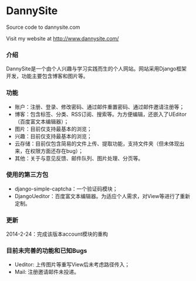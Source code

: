 DannySite
=========

Source code to dannysite.com

Visit my website at http://www.dannysite.com/


### 介绍

DannySite是一个由个人兴趣与学习实践而生的个人网站。网站采用Django框架开发，功能主要包含博客和图片等。

### 功能

* 账户：注册、登录、修改密码、通过邮件重置密码、通过邮件邀请注册等；
* 博客：包含标签、分类、RSS订阅、搜索等。为方便编辑，还嵌入了UEditor（百度富文本编辑器）；
* 图片：目前仅支持最基本的浏览；
* 兴趣：目前仅支持最基本的浏览；
* 云存储：目前仅包含简易的文件上传、提取功能，支持文件夹（但未体现出来，在权限方面还存在bug）；
* 其他：关于与意见反馈、邮件队列、图片处理、分页等。

### 使用的第三方包

* django-simple-captcha：一个验证码模块；
* DjangoUeditor：百度富文本编辑器。为适应个人需求，对View等进行了重新定制。

### 更新

2014-2-24：完成该版本account模块的重构

### 目前未完善的功能和已知Bugs

* Ueditor: 上传图片等重写View后未考虑路径传入；
* Mail: 注册邀请邮件未投递。
